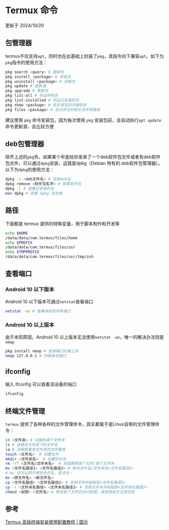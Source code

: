 # Termux 命令
更新于 2024/10/20
## 包管理器
termux不仅支持`apt`，同时也在此基础上封装了`pkg`，其指令向下兼容`apt`。如下为`pkg`指令的使用方法：
```bash
pkg search <query> # 搜索包
pkg install <package> # 安装包
pkg uninstall <package> # 卸载包
pkg update # 更新源
pkg upgrade # 更新包
pkg list-all # 列出所有包
pkg list-installed # 列出已安装的包
pkg show <package> # 显示该包的详细信息
pkg files <package> # 显示该包的相关文件夹路径
```
建议使用 `pkg` 命令安装包，因为每次使用 `pkg` 安装包前，会自动执行`apt update`命令更新源，会比较方便
## deb包管理器
除开上述的`pkg`外，如果某个牢底给你发来了一个deb软件包文件或者有deb软件包文件，可以通过`dpkg`安装，这就是dpkg（Debian 特有的.deb软件包管理器）。以下为`dpkg`的使用方法：
```bash
dpkg -i <deb文件名> # 安装deb包
dpkg remove <软件包名字> # 卸载软件包
dpkg -l # 查看已安装的包
man dpkg # 查看 dpkg 包文档
```
## 路径
下面都是 termux 提供的特殊变量，用于脚本制作和开发等
```bash
echo $HOME
/data/data/com.termux/files/home
echo $PREFIX
/data/data/com.termux/files/usr
echo $TMPPREFIX
/data/data/com.termux/files/usr/tmp/zsh
```
## 查看端口
### Android 10 以下版本
Android 10 以下版本可通过`netstat`查看端口
```bash
netstat -an # 查看本机的所有端口
```
### Android 10 以上版本
由于未知原因，Android 10 以上版本无法使用`netstat -an`，唯一的解决办法则是`nmap`
```bash
pkg install nmap # 安装端口扫描工具
nmap 127.0.0.1 # 扫描本地端口
```
## ifconfig
输入 ifconfig 可以查看该设备的端口
```bash
ifconfig
```
## 终端文件管理
`termux` 提供了各种各样的文件管理命令，其实都属于是Linux自带的文件管理命令：
```bash
cd <文件夹> # 切换到某个文件夹
ls # 查看本文件夹下的文件名
la # 详细查看本文件夹的文件属性
touch <文件名>  # 创建文件
mkdir <文件夹名>  # 创建文件夹
rm -rf <文件名/文件夹名>  # 彻底删除某个文件/某个文件夹
mv <文件名路径1> <文件名路径2> # 移动文件名/文件夹到<文件名路径2>
# mv 还可以用于修改文件名，用法为：
mv <原文件名> <新文件名>
cp <文件名路径> <文件名路径2> # 复制文件并粘贴到<文件名路径2>
cp -r <文件夹名路径> <文件夹名路径2> # 复制文件夹并粘贴到<文件夹名路径2>
chmod <权限> <文件名> # 修改某个文件的访问权限，具体使用方法请百度
```
## 参考
[Termux 高级终端安装使用配置教程 | 国光](https://www.sqlsec.com/2018/05/termux.html)